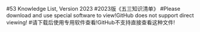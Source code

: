 #53 Knowledge List, Version 2023
#2023版《五三知识清单》
#Please download and use special software to view!GitHub does not support direct viewing! 
#请下载后使用专用软件查看!GitHub不支持直接查看这种文件!
